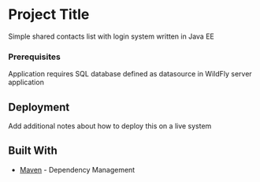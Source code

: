 # Project Title

Simple shared contacts list with login system written in Java EE

### Prerequisites

Application requires SQL database defined as datasource in WildFly server application

## Deployment

Add additional notes about how to deploy this on a live system

## Built With


* [Maven](https://maven.apache.org/) - Dependency Management

